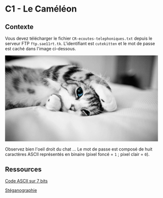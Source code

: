 # C1 - Le Caméléon

## Contexte

Vous devez télécharger le fichier  ``CR-ecoutes-telephoniques.txt`` depuis le serveur FTP ``ftp.sae11rt.tk``. L'identifiant est ``cutekitten`` et le mot de passe est caché dans l'image ci-dessous. 

![](images/fonds-ecran-animaux-mignons-7.png)

Observez bien l'oeil droit du chat ... Le mot de passe est composé de huit caractères ASCII représentés en binaire (pixel foncé = ``1`` ; pixel clair = ``0``).

## Ressources

[Code ASCII sur 7 bits](https://fr.wikipedia.org/wiki/American_Standard_Code_for_Information_Interchange)

[Stéganographie](https://fr.wikipedia.org/wiki/St%C3%A9ganographie)
